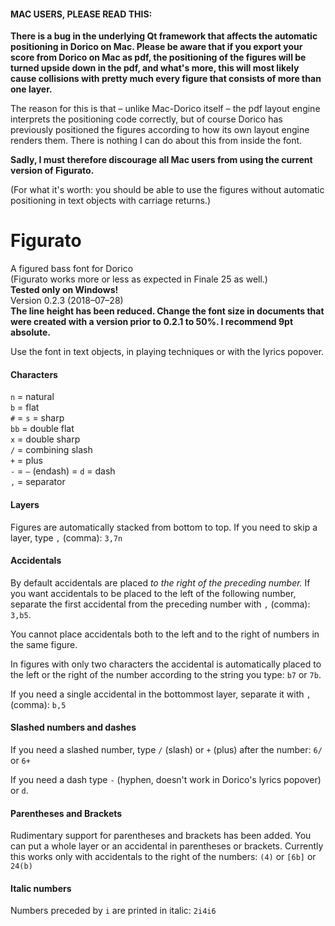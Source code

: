 #### MAC USERS, PLEASE READ THIS:
**There is a bug in the underlying Qt framework that affects the automatic positioning in Dorico on Mac. Please be aware that if you export your score from Dorico on Mac as pdf, the positioning of the figures will be turned upside down in the pdf, and what's more, this will most likely cause collisions with pretty much every figure that consists of more than one layer.**

The reason for this is that – unlike Mac-Dorico itself – the pdf layout engine interprets the positioning code correctly, but of course Dorico has previously positioned the figures according to how its own layout engine renders them. There is nothing I can do about this from inside the font.

**Sadly, I must therefore discourage all Mac users from using the current version of Figurato.**

(For what it's worth: you should be able to use the figures without automatic positioning in text objects with carriage returns.)


# Figurato
A figured bass font for Dorico  
(Figurato works more or less as expected in Finale 25 as well.)  
**Tested only on Windows!**  
Version 0.2.3 (2018–07–28)  
**The line height has been reduced. Change the font size in documents that were created with a version prior to 0.2.1 to 50%. I recommend 9pt absolute.**

Use the font in text objects, in playing techniques or with the lyrics popover.  

#### Characters
`n` = natural  
`b` = flat  
`#` = `s` = sharp  
`bb` = double flat  
`x` = double sharp  
`/` = combining slash  
`+` = plus  
`-` = `–` (endash) = `d` = dash  
`,` = separator

#### Layers
Figures are automatically stacked from bottom to top. If you need to skip a layer, type `,` (comma): `3,7n`

#### Accidentals
By default accidentals are placed *to the right of the preceding number.* If you want accidentals to be placed to the left of the following number, separate the first accidental from the preceding number with `,` (comma): `3,b5`.

You cannot place accidentals both to the left and to the right of numbers in the same figure.

In figures with only two characters the accidental is automatically placed to the left or the right of the number according to the string you type: `b7` or `7b`.

If you need a single accidental in the bottommost layer, separate it with `,` (comma): `b,5`

#### Slashed numbers and dashes
If you need a slashed number, type `/` (slash) or `+` (plus) after the number: `6/` or `6+`

If you need a dash type `-` (hyphen, doesn't work in Dorico's lyrics popover) or `d`.

#### Parentheses and Brackets
Rudimentary support for parentheses and brackets has been added. You can put a whole layer or an accidental in parentheses or brackets. Currently this works only with accidentals to the right of the numbers: `(4)` or `[6b]` or `24(b)`

#### Italic numbers
Numbers preceded by `i` are printed in italic: `2i4i6`
